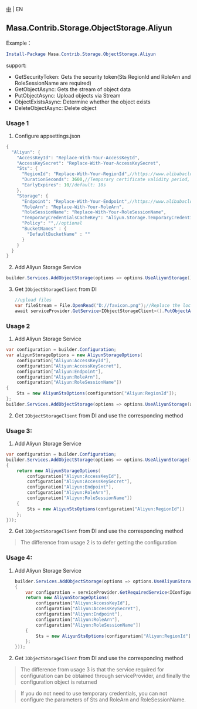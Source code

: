 [中](README.zh-CN.md) | EN

## Masa.Contrib.Storage.ObjectStorage.Aliyun

Example：

``` powershell
Install-Package Masa.Contrib.Storage.ObjectStorage.Aliyun
```

support:
* GetSecurityToken: Gets the security token(Sts RegionId and RoleArn and RoleSessionName are required)
* GetObjectAsync: Gets the stream of object data
* PutObjectAsync: Upload objects via Stream
* ObjectExistsAsync: Determine whether the object exists
* DeleteObjectAsync: Delete object

### Usage 1

1. Configure appsettings.json
``` C#
{
  "Aliyun": {
    "AccessKeyId": "Replace-With-Your-AccessKeyId",
    "AccessKeySecret": "Replace-With-Your-AccessKeySecret",
    "Sts": {
      "RegionId": "Replace-With-Your-RegionId",//https://www.alibabacloud.com/help/en/resource-access-management/latest/endpoints#reference-sdg-3pv-xdb
      "DurationSeconds": 3600,//Temporary certificate validity period, default: 3600s
      "EarlyExpires": 10//default: 10s
    },
    "Storage": {
      "Endpoint": "Replace-With-Your-Endpoint",//https://www.alibabacloud.com/help/en/object-storage-service/latest/regions-and-endpoints#section-plb-2vy-5db
      "RoleArn": "Replace-With-Your-RoleArn",
      "RoleSessionName": "Replace-With-Your-RoleSessionName",
      "TemporaryCredentialsCacheKey": "Aliyun.Storage.TemporaryCredentials",//optional, default: Aliyun.Storage.TemporaryCredentials
      "Policy": "",//optional
      "BucketNames" : {
        "DefaultBucketName" : ""
      }
    }
  }
}
```

2. Add Aliyun Storage Service

``` C#
builder.Services.AddObjectStorage(options => options.UseAliyunStorage());
```

3. Get `IObjectStorageClient` from DI

     ``` C#
     //upload files
     var fileStream = File.OpenRead("D://favicon.png");//Replace the local file path
     await serviceProvider.GetService<IObjectStorageClient>().PutObjectAsync("storage1-test", "1.png", fileStream);
     ```

### Usage 2

1. Add Aliyun Storage Service

``` C#
var configuration = builder.Configuration;
var aliyunStorageOptions = new AliyunStorageOptions(
    configuration["Aliyun:AccessKeyId"],
    configuration["Aliyun:AccessKeySecret"],
    configuration["Aliyun:Endpoint"],
    configuration["Aliyun:RoleArn"],
    configuration["Aliyun:RoleSessionName"])
{
    Sts = new AliyunStsOptions(configuration["Aliyun:RegionId"]);
};
builder.Services.AddObjectStorage(options => options.UseAliyunStorage(aliyunStorageOptions));
```

2. Get `IObjectStorageClient` from DI and use the corresponding method

### Usage 3:

1. Add Aliyun Storage Service

``` C#
var configuration = builder.Configuration;
builder.Services.AddObjectStorage(options => options.UseAliyunStorage(() =>
{
    return new AliyunStorageOptions(
        configuration["Aliyun:AccessKeyId"],
        configuration["Aliyun:AccessKeySecret"],
        configuration["Aliyun:Endpoint"],
        configuration["Aliyun:RoleArn"],
        configuration["Aliyun:RoleSessionName"])
    {
        Sts = new AliyunStsOptions(configuration["Aliyun:RegionId"])
    };
}));
```

2. Get `IObjectStorageClient` from DI and use the corresponding method

> The difference from usage 2 is to defer getting the configuration

### Usage 4:

1. Add Aliyun Storage Service

    ``` C#
    builder.Services.AddObjectStorage(options => options.UseAliyunStorage(serviceProvider =>
    {
        var configuration = serviceProvider.GetRequiredService<IConfiguration>();
        return new AliyunStorageOptions(
            configuration["Aliyun:AccessKeyId"],
            configuration["Aliyun:AccessKeySecret"],
            configuration["Aliyun:Endpoint"],
            configuration["Aliyun:RoleArn"],
            configuration["Aliyun:RoleSessionName"])
        {
            Sts = new AliyunStsOptions(configuration["Aliyun:RegionId"])
        };
    }));
    ```

2. Get `IObjectStorageClient` from DI and use the corresponding method

> The difference from usage 3 is that the service required for configuration can be obtained through serviceProvider, and finally the configuration object is returned

> If you do not need to use temporary credentials, you can not configure the parameters of Sts and RoleArn and RoleSessionName.